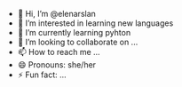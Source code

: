 - 👋 Hi, I’m @elenarslan
- 👀 I’m interested in learning new languages
- 🌱 I’m currently learning pyhton
- 💞️ I’m looking to collaborate on ...
- 📫 How to reach me ...
- 😄 Pronouns: she/her
- ⚡ Fun fact: ...

<!---
elenarslan/elenarslan is a ✨ special ✨ repository because its `README.md` (this file) appears on your GitHub profile.
You can click the Preview link to take a look at your changes.
--->
